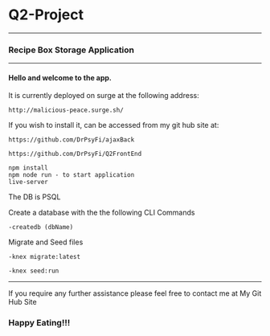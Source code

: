 # Q2-Project
---

### Recipe Box Storage Application

___

#### Hello and welcome to the app.  

It is currently deployed on surge at the following address:

    http://malicious-peace.surge.sh/

If you wish to install it, can be accessed from my git hub site at:  

    https://github.com/DrPsyFi/ajaxBack

    https://github.com/DrPsyFi/Q2FrontEnd

    npm install
    npm node run - to start application
    live-server
    
The DB is PSQL

  Create a database with the the following CLI Commands
  
    -createdb (dbName)
    
   Migrate and Seed files
   
    -knex migrate:latest
    
    -knex seed:run
___

If you require any further assistance please feel free to contact me at My Git Hub Site

### Happy Eating!!!
  
    
    
